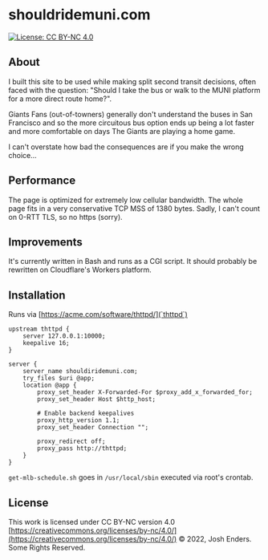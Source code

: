# shouldridemuni.com

[![License: CC BY-NC 4.0](https://img.shields.io/badge/license-CC%20BY--NC%204.0-lightgrey.svg)](https://creativecommons.org/licenses/by-nc/4.0/)

## About

I built this site to be used while making split second transit decisions,
often faced with the question: "Should I take the bus or walk to the MUNI
platform for a more direct route home?".

Giants Fans (out-of-towners) generally don't understand the buses in San
Francisco and so the more circuitous bus option ends up being a lot faster
and more comfortable on days The Giants are playing a home game.

I can't overstate how bad the consequences are if you make the wrong choice...

## Performance

The page is optimized for extremely low cellular bandwidth. The whole page
fits in a very conservative TCP MSS of 1380 bytes. Sadly, I can't count on
0-RTT TLS, so no https (sorry).

## Improvements

It's currently written in Bash and runs as a CGI script. It should probably be
rewritten on Cloudflare's Workers platform.

## Installation

Runs via [https://acme.com/software/thttpd/](`thttpd`)

```
upstream thttpd {
    server 127.0.0.1:10000;
    keepalive 16;
}

server {
    server_name shouldiridemuni.com;
    try_files $uri @app;
    location @app {
        proxy_set_header X-Forwarded-For $proxy_add_x_forwarded_for;
        proxy_set_header Host $http_host;

        # Enable backend keepalives
        proxy_http_version 1.1;
        proxy_set_header Connection "";

        proxy_redirect off;
        proxy_pass http://thttpd;
    }
}
```

`get-mlb-schedule.sh` goes in `/usr/local/sbin` executed via root's crontab.

## License

This work is licensed under CC BY-NC version 4.0 [https://creativecommons.org/licenses/by-nc/4.0/](https://creativecommons.org/licenses/by-nc/4.0/)
© 2022, Josh Enders. Some Rights Reserved.
